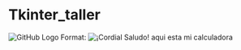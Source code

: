 # Tkinter_taller

![GitHub Logo](/imagenes/Arbol)
Format: ![¡Cordial Saludo! aqui esta mi calculadora](https://i1.wp.com/esferacreativa.com/wp-content/uploads/2020/05/imagenes-para-redes-sociales-medidas-MadridNYC.png?fit=1024%2C512&ssl=1)


